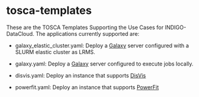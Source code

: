 # tosca-templates
These are the TOSCA Templates Supporting the Use Cases for INDIGO-DataCloud.
The applications currently supported are:

* galaxy_elastic_cluster.yaml:  Deploy a [Galaxy](http://galaxyproject.org/) server configured with a SLURM elastic cluster as LRMS.

* galaxy.yaml: Deploy a [Galaxy](http://galaxyproject.org/) server configured to execute jobs locally.

* disvis.yaml: Deploy an instance that supports [DisVis](https://github.com/haddocking/disvis.git)

* powerfit.yaml: Deploy an instance that supports [PowerFit](https://github.com/haddocking/disvis.git)
